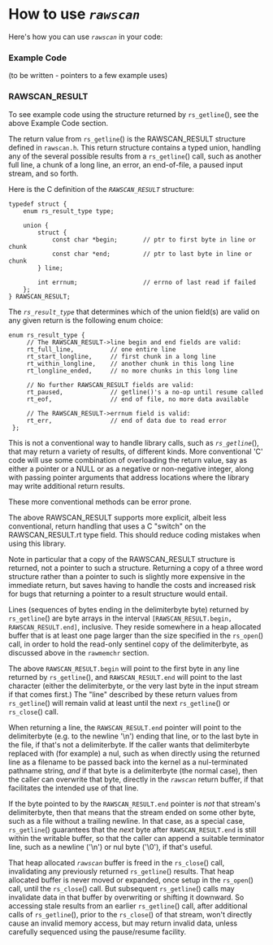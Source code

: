 
# How to use *`rawscan`*

Here's how you can use *`rawscan`* in your code:

### Example Code

(to be written - pointers to a few example uses)

### RAWSCAN_RESULT

To see example code using the structure returned by `rs_getline`(),
see the above Example Code section.

The return value from `rs_getline`() is the RAWSCAN_RESULT
structure defined in `rawscan.h`.  This return structure contains a
typed union, handling any of the several possible results from a
`rs_getline`() call, such as another full line, a chunk of a
long line, an error, an end-of-file, a paused input stream, and
so forth.

Here is the C definition of the *`RAWSCAN_RESULT`* structure:

```
typedef struct {
    enum rs_result_type type;

    union {
        struct {
            const char *begin;       // ptr to first byte in line or chunk
            const char *end;         // ptr to last byte in line or chunk
        } line;

        int errnum;                  // errno of last read if failed
    };
} RAWSCAN_RESULT;
```
The *`rs_result_type`* that determines which of the union field(s)
are valid on any given return is the following enum choice:
```
enum rs_result_type {
     // The RAWSCAN_RESULT->line begin and end fields are valid:
     rt_full_line,          // one entire line
     rt_start_longline,     // first chunk in a long line
     rt_within_longline,    // another chunk in this long line
     rt_longline_ended,     // no more chunks in this long line

     // No further RAWSCAN_RESULT fields are valid:
     rt_paused,             // getline()'s a no-op until resume called
     rt_eof,                // end of file, no more data available

     // The RAWSCAN_RESULT->errnum field is valid:
     rt_err,                // end of data due to read error
 };
```
This is not a conventional way to handle library calls, such as
*`rs_getline`*(), that may return a variety of results, of different
kinds.  More conventional 'C' code will use some combination of
overloading the return value, say as either a pointer or a NULL or
as a negative or non-negative integer, along with passing pointer
arguments that address locations where the library may write
additional return results.

These more conventional methods can be error prone.

The above RAWSCAN_RESULT supports more explicit, albeit less
conventional, return handling that uses a C "switch" on the
RAWSCAN_RESULT.rt type field.  This should reduce coding mistakes
when using this library.

Note in particular that a copy of the RAWSCAN_RESULT structure
is returned, not a pointer to such a structure.  Returning a
copy of a three word structure rather than a pointer to such
is slightly more expensive in the immediate return, but saves
having to handle the costs and increased risk for bugs that
returning a pointer to a result structure would entail.

Lines (sequences of bytes ending in the delimiterbyte byte)
returned by `rs_getline`() are byte arrays in the interval
`[RAWSCAN_RESULT.begin, RAWSCAN_RESULT.end]`, inclusive.  They
reside somewhere in a heap allocated buffer that is at least one
page larger than the size specified in the `rs_open`() call,
in order to hold the read-only sentinel copy of the delimiterbyte,
as discussed above in the `rawmemchr` section.

The above `RAWSCAN_RESULT.begin` will point to the first byte in
any line returned by `rs_getline`(), and `RAWSCAN_RESULT.end`
will point to the last character (either the delimiterbyte,
or the very last byte in the input stream if that comes first.)
The "line" described by these return values from `rs_getline`()
will remain valid at least until the next `rs_getline`() or
`rs_close`() call.

When returning a line, the `RAWSCAN_RESULT.end` pointer will point
to the delimiterbyte (e.g. to the newline '\n') ending that line,
or to the last byte in the file, if that's not a delimiterbyte.
If the caller wants that delimiterbyte replaced with (for example)
a nul, such as when directly using the returned line as a filename
to be passed back into the kernel as a nul-terminated pathname
string, _and_ if that byte is a delimiterbyte (the normal case),
then the caller can overwrite that byte, directly in the *`rawscan`*
return buffer, if that facilitates the intended use of that line.

If the byte pointed to by the `RAWSCAN_RESULT.end` pointer is _not_
that stream's delimiterbyte, then that means that the stream ended
on some other byte, such as a file without a trailing newline.
In that case, as a special case, `rs_getline`() guarantees that the
_next_ byte after `RAWSCAN_RESULT.end` is still within the writable
buffer, so that the caller can append a suitable terminator line,
such as a newline ('\n') or nul byte ('\0'), if that's useful.

That heap allocated *`rawscan`* buffer is freed in the `rs_close`()
call, invalidating any previously returned `rs_getline`() results.
That heap allocated buffer is never moved or expanded, once setup
in the `rs_open`() call, until the `rs_close`() call.  But
subsequent `rs_getline`() calls may invalidate data in that buffer
by overwriting or shifting it downward. So accessing stale results
from an earlier `rs_getline`() call, after additional calls
of `rs_getline`(), prior to the `rs_close`() of that stream,
won't directly cause an invalid memory access, but may return invalid
data, unless carefully sequenced using the pause/resume facility.
